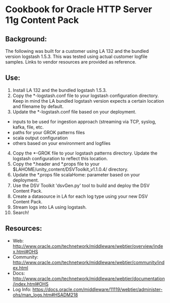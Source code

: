 # Cookbook for Oracle HTTP Server 11g Content Pack

## Background:

The following was built for a customer using LA 132 and the bundled version logstash 1.5.3. This was tested using actual customer logfile samples. Links to vendor resources are provided as reference.

## Use:

1. Install LA 132 and the bundled logstash 1.5.3.
2. Copy the *-logstash.conf file to your logstash configuration directory. Keep in mind the LA bundled logstash version expects a certain location and filename by default.
3. Update the *-logstash.conf file based on your deployment. 
- inputs to be used for ingestion approach (streaming via TCP, syslog, kafka, file, etc.
- paths for your GROK patterns files
- scala output configuration
- others based on your environment and logfiles
4. Copy the *-GROK file to your logstash patterns directory. Update the logstash configuration to reflect this location.
5. Copy the *.header and *.props file to your $LAHOME/unity_content/DSVToolkit_v1.1.0.4/ directory.
6. Update the *.props file scalaHome: parameter based on your deployment.
7. Use the DSV Toolkit 'dsvGen.py' tool to build and deploy the DSV Content Pack.
8. Create a datasource in LA for each log type using your new DSV Content Pack.
9. Stream logs into LA using logstash.
10. Search!

## Resources: 

* Web: http://www.oracle.com/technetwork/middleware/webtier/overview/index.html#OHS
* Community: http://www.oracle.com/technetwork/middleware/webtier/community/index.html
* Docs: http://www.oracle.com/technetwork/middleware/webtier/documentation/index.html#OHS
* Log Info: https://docs.oracle.com/middleware/11119/webtier/administer-ohs/man_logs.htm#HSADM218


